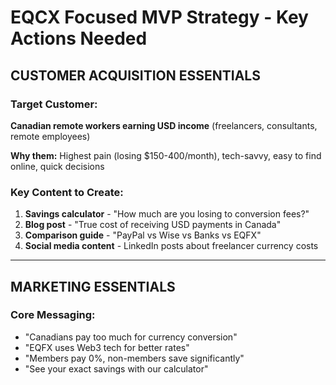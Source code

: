 # EQCX Focused MVP Strategy - Key Actions Needed

## CUSTOMER ACQUISITION ESSENTIALS

### **Target Customer:**
**Canadian remote workers earning USD income** (freelancers, consultants, remote employees)

**Why them:** Highest pain (losing $150-400/month), tech-savvy, easy to find online, quick decisions

### **Key Content to Create:**
1. **Savings calculator** - "How much are you losing to conversion fees?"
2. **Blog post** - "True cost of receiving USD payments in Canada"
3. **Comparison guide** - "PayPal vs Wise vs Banks vs EQFX"
4. **Social media content** - LinkedIn posts about freelancer currency costs

---

## MARKETING ESSENTIALS

### **Core Messaging:**
- "Canadians pay too much for currency conversion"
- "EQFX uses Web3 tech for better rates" 
- "Members pay 0%, non-members save significantly"
- "See your exact savings with our calculator"